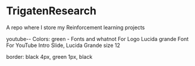 # TrigatenResearch
A repo where I store my Reinforcement learning projects


youtube--
Colors: green - 
Fonts and whatnot
For Logo Lucida grande Font
For YouTube Intro Slide, Lucida Grande size 12

border: black 4px, green 1px, black

